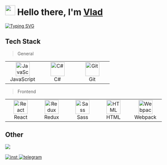 <h1><img src="https://github.com/blackcater/blackcater/raw/main/images/Hi.gif" height="32"/> Hello there, I'm <a href="#" target="_blank">Vlad</a> </h1>
<a href="https://git.io/typing-svg"><img src="https://readme-typing-svg.herokuapp.com?font=Fira+Code&pause=1000&color=A929F7&width=435&lines=Frontend+Developer" alt="Typing SVG" /></a>


<!-- <div id="info">
	<h2>About</h2>
	<ul>
		<li>😎 Young promising</li>
		<li>😀 Sociable and friendly</li>
		<li>🌱 I’m currently learning TypeScript</li>
	</ul>
</div> -->

<div>
	<h2>Tech Stack</h2>
	<blockquote>
		<p dir="auto">General</p>
	</blockquote>
	<table width="100%">
		<tbody>
			<tr>
				<td align="center" width="96">
	      				<a href="#debabin-stack">
            					<img src="https://cdn.jsdelivr.net/gh/devicons/devicon/icons/javascript/javascript-original.svg" width="45" height="45" alt="JavaScript"/>
	     				</a>
	      				<br>JavaScript
	   			</td>
	    			<td align="center" width="96">
	      				<a href="#debabin-stack">
						<img src="https://cdn.jsdelivr.net/gh/devicons/devicon/icons/csharp/csharp-plain.svg" width="45" height="45" alt="C#"/>
	     				</a>
	      				<br>C#
	   			</td>
	    			<td align="center" width="96">
	      				<a href="#debabin-stack">
            					<img src="https://cdn.jsdelivr.net/gh/devicons/devicon/icons/git/git-original.svg" width="45" height="45" alt="Git"/>
	      				</a>
	      				<br>Git
	    			</td>   
	  		</tr> 
		</tbody>
	</table>
</div>
<div>
	<blockquote>
		<p dir="auto">Frontend</p>
	</blockquote>
	<table width="100%">
		<tbody>
			<tr>
				<td align="center" width="96">
	      				<a href="#debabin-stack">
            					<img src="https://cdn.jsdelivr.net/gh/devicons/devicon/icons/react/react-original.svg"  width="45" height="45" alt="React"/>
	     				</a>
	      				<br>React
	   			</td>
	    			<td align="center" width="96">
	      				<a href="#debabin-stack">
						<img src="https://cdn.jsdelivr.net/gh/devicons/devicon/icons/redux/redux-original.svg" width="45" height="45" alt="Redux"/>
	     				</a>
	      				<br>Redux
	   			</td>
	    			<td align="center" width="96">
	      				<a href="#debabin-stack">
            					<img src="https://cdn.jsdelivr.net/gh/devicons/devicon/icons/sass/sass-original.svg" width="45" height="45" alt="Sass"/>
	      				</a>
	      				<br>Sass
	    			</td>   
				<td align="center" width="96">
	      				<a href="#debabin-stack">
            					<img src="https://cdn.jsdelivr.net/gh/devicons/devicon/icons/html5/html5-original.svg" width="45" height="45" alt="HTML"/>
	     				</a>
	      				<br>HTML
	   			</td>
				<td align="center" width="96">
	      				<a href="#debabin-stack">
            					<img src="https://cdn.jsdelivr.net/gh/devicons/devicon/icons/webpack/webpack-original.svg" width="45" height="45" alt="Webpack"/>
	     				</a>
	      				<br>Webpack
	   			</td>
	  		</tr> 
		</tbody>
	</table>
</div>


<div>
	<h2>Other</h2>
	<div>
		<img src="https://www.codewars.com/users/renderthevoid/badges/large">
	</div>
	<br>
	<div id="socials" width="200">
		<a href="https://www.instagram.com/renderthevoid.hrew/" target="_blank">
			<img src="https://img.shields.io/badge/Instagram-white?style=for-the-badge&logo=instagram&logoColor=black" alt="inst"/>
		</a>
		<a href="https://t.me/renderthevoidl" target="_blank">
			<img src="https://img.shields.io/badge/Telegram-white?style=for-the-badge&logo=telegram&logoColor=black" alt="telegram"/>
		</a>
	</div>
</div>
